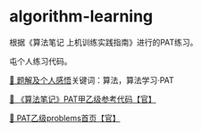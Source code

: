 # algorithm-learning

根据《算法笔记 上机训练实践指南》进行的PAT练习。

屯个人练习代码。

<a href="https://blog.csdn.net/mustuo">🔗 题解及个人感悟</a>关键词：算法，算法学习·PAT

<a href="https://coding.net/u/AlgorithmNote/p/PAT_Code/git">🔗 《算法笔记》PAT甲乙级参考代码【官】</a>

<a href="https://pintia.cn/problem-sets/994805260223102976/problems">🔗 PAT乙级problems首页【官】</a>
